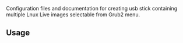 Configuration files and documentation for creating usb stick
containing multiple Lnux Live images selectable from Grub2 menu.

## Usage
